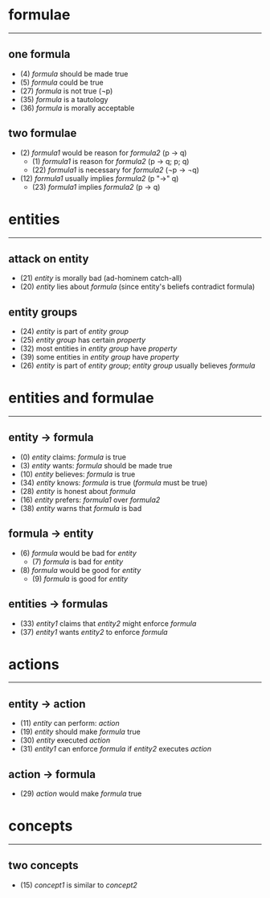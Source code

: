 # formulae #
------------
## one formula
- (4) _formula_ should be made true
- (5) _formula_ could be true
- (27) _formula_ is not true (¬p)
- (35) _formula_ is a tautology
- (36) _formula_ is morally acceptable
## two formulae
- (2) _formula1_ would be reason for _formula2_ (p → q)
  + (1) _formula1_ is reason for _formula2_ (p → q; p; q)
  + (22) _formula1_ is necessary for _formula2_ (¬p → ¬q)
- (12) _formula1_ usually implies _formula2_ (p "→" q)
  + (23) _formula1_ implies _formula2_ (p → q)

# entities #
------------
## attack on entity
- (21) _entity_ is morally bad (ad-hominem catch-all)
- (20) _entity_ lies about _formula_ (since entity's beliefs contradict formula)
## entity groups
- (24) _entity_ is part of _entity group_
- (25) _entity group_ has certain _property_
- (32) most entities in _entity group_ have _property_
- (39) some entities in _entity group_ have _property_
- (26) _entity_ is part of _entity group_; _entity group_ usually believes _formula_

# entities and formulae #
-------------------------
## entity → formula
- (0) _entity_ claims: _formula_ is true
- (3) _entity_ wants: _formula_ should be made true
- (10) _entity_ believes: _formula_ is true
- (34) _entity_ knows: _formula_ is true (_formula_ must be true)
- (28) _entity_ is honest about _formula_
- (16) _entity_ prefers: _formula1_ over _formula2_
- (38) _entity_ warns that _formula_ is bad
## formula → entity
- (6) _formula_ would be bad for _entity_
  + (7) _formula_ is bad for _entity_
- (8) _formula_ would be good for _entity_
  + (9) _formula_ is good for _entity_
## entities → formulas
- (33) _entity1_ claims that _entity2_ might enforce _formula_
- (37) _entity1_ wants _entity2_ to enforce _formula_

# actions #
-----------
## entity → action
- (11) _entity_ can perform: _action_
- (19) _entity_ should make _formula_ true
- (30) _entity_ executed _action_
- (31) _entity1_ can enforce _formula_ if _entity2_ executes _action_
## action → formula
- (29) _action_ would make _formula_ true

# concepts #
--------
## two concepts
- (15) _concept1_ is similar to _concept2_
